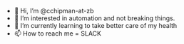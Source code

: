- 👋 Hi, I’m @cchipman-at-zb
- 👀 I’m interested in automation and not breaking things.
- 🌱 I’m currently learning to take better care of my health
- 📫 How to reach me = SLACK

<!---
cchipman-at-zb/cchipman-at-zb is a ✨ special ✨ repository because its `README.md` (this file) appears on your GitHub profile.
You can click the Preview link to take a look at your changes.
--->
